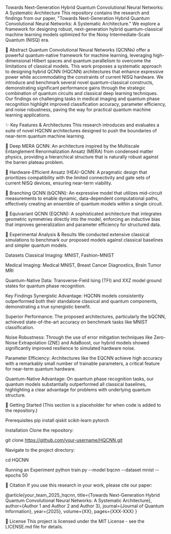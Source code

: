 Towards Next-Generation Hybrid Quantum Convolutional Neural Networks: A Systematic Architecture
This repository contains the research and findings from our paper, "Towards Next-Generation Hybrid Quantum Convolutional Neural Networks: A Systematic Architecture." We explore a framework for designing robust, next-generation hybrid quantum-classical machine learning models optimized for the Noisy Intermediate-Scale Quantum (NISQ) era.

📜 Abstract
Quantum Convolutional Neural Networks (QCNNs) offer a powerful quantum-native framework for machine learning, leveraging high-dimensional Hilbert spaces and quantum parallelism to overcome the limitations of classical models. This work proposes a systematic approach to designing hybrid QCNN (HQCNN) architectures that enhance expressive power while accommodating the constraints of current NISQ hardware. We introduce and benchmark several novel quantum-classical constructs, demonstrating significant performance gains through the strategic combination of quantum circuits and classical deep learning techniques. Our findings on challenging tasks in medical imaging and quantum phase recognition highlight improved classification accuracy, parameter efficiency, and noise robustness, paving the way for practical quantum machine learning applications.

✨ Key Features & Architectures
This research introduces and evaluates a suite of novel HQCNN architectures designed to push the boundaries of near-term quantum machine learning.

🧠 Deep MERA QCNN: An architecture inspired by the Multiscale Entanglement Renormalization Ansatz (MERA) from condensed matter physics, providing a hierarchical structure that is naturally robust against the barren plateau problem.

🔧 Hardware-Efficient Ansatz (HEA)-QCNN: A pragmatic design that prioritizes compatibility with the limited connectivity and gate sets of current NISQ devices, ensuring near-term viability.

🌿 Branching QCNN (bQCNN): An expressive model that utilizes mid-circuit measurements to enable dynamic, data-dependent computational paths, effectively creating an ensemble of quantum models within a single circuit.

📐 Equivariant QCNN (EQCNN): A sophisticated architecture that integrates geometric symmetries directly into the model, enforcing an inductive bias that improves generalization and parameter efficiency for structured data.

🧪 Experimental Analysis & Results
We conducted extensive classical simulations to benchmark our proposed models against classical baselines and simpler quantum models.

Datasets
Classical Imaging: MNIST, Fashion-MNIST

Medical Imaging: Medical MNIST, Breast Cancer Diagnostics, Brain Tumor MRI

Quantum-Native Data: Transverse-Field Ising (TFI) and XXZ model ground states for quantum phase recognition.

Key Findings
Synergistic Advantage: HQCNN models consistently outperformed both their standalone classical and quantum components, demonstrating a true synergistic benefit.

Superior Performance: The proposed architectures, particularly the bQCNN, achieved state-of-the-art accuracy on benchmark tasks like MNIST classification.

Noise Robustness: Through the use of error mitigation techniques like Zero-Noise Extrapolation (ZNE) and AdaBoost, our hybrid models showed significantly improved resilience to simulated hardware noise.

Parameter Efficiency: Architectures like the EQCNN achieve high accuracy with a remarkably small number of trainable parameters, a critical feature for near-term quantum hardware.

Quantum-Native Advantage: On quantum phase recognition tasks, our quantum models substantially outperformed all classical baselines, highlighting a clear advantage for problems with underlying quantum structure.

🚀 Getting Started
(This section is a placeholder for when code is added to the repository.)

Prerequisites
pip install qiskit scikit-learn pytorch

Installation
Clone the repository:

git clone https://github.com/your-username/HQCNN.git

Navigate to the project directory:

cd HQCNN

Running an Experiment
python train.py --model bqcnn --dataset mnist --epochs 50

📄 Citation
If you use this research in your work, please cite our paper:

@article{your_team_2025_hqcnn,
  title={Towards Next-Generation Hybrid Quantum Convolutional Neural Networks: A Systematic Architecture},
  author={Author 1 and Author 2 and Author 3},
  journal={Journal of Quantum Information},
  year={2025},
  volume={XX},
  pages={XXX-XXX}
}

📜 License
This project is licensed under the MIT License - see the LICENSE.md file for details.
